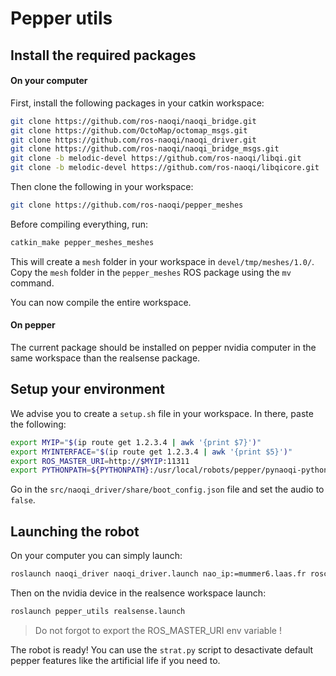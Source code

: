 # Pepper utils

## Install the required packages


#### On your computer

First, install the following packages in your catkin workspace:

```bash
git clone https://github.com/ros-naoqi/naoqi_bridge.git
git clone https://github.com/OctoMap/octomap_msgs.git
git clone https://github.com/ros-naoqi/naoqi_driver.git 
git clone https://github.com/ros-naoqi/naoqi_bridge_msgs.git 
git clone -b melodic-devel https://github.com/ros-naoqi/libqi.git 
git clone -b melodic-devel https://github.com/ros-naoqi/libqicore.git 
```

Then clone the following in your workspace:

```bash
git clone https://github.com/ros-naoqi/pepper_meshes
```

Before compiling everything, run:

```bash
catkin_make pepper_meshes_meshes
```

This will create a `mesh` folder in your workspace in `devel/tmp/meshes/1.0/`. Copy the `mesh` folder in the `pepper_meshes` ROS package using the `mv` command.

You can now compile the entire workspace.

#### On pepper

The current package should be installed on pepper nvidia computer in the same workspace than the realsense package.

## Setup your environment

We advise you to create a `setup.sh` file in your workspace. In there, paste the following:

```bash
export MYIP="$(ip route get 1.2.3.4 | awk '{print $7}')"
export MYINTERFACE="$(ip route get 1.2.3.4 | awk '{print $5}')"
export ROS_MASTER_URI=http://$MYIP:11311
export PYTHONPATH=${PYTHONPATH}:/usr/local/robots/pepper/pynaoqi-python2.7-2.5.7.1-linux64/lib/python2.7/site-packages/
```

Go in the `src/naoqi_driver/share/boot_config.json` file and set the audio to `false`.

## Launching the robot

On your computer you can simply launch:

```bash
roslaunch naoqi_driver naoqi_driver.launch nao_ip:=mummer6.laas.fr roscore_ip:=$MYIP network_interface:=$MYINTERFACE 
```

Then on the nvidia device in the realsence workspace launch:

```bash
roslaunch pepper_utils realsense.launch
```

> Do not forgot to export the ROS_MASTER_URI env variable !

The robot is ready! You can use the `strat.py` script to desactivate default pepper features like the artificial life if you need to.